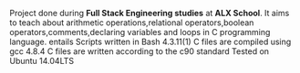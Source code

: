 Project done during **Full Stack Engineering studies** at **ALX School**. It aims to teach about arithmetic operations,relational operators,boolean operators,comments,declaring variables and loops in C programming language.
entails
Scripts written in Bash 4.3.11(1)
C files are compiled using gcc 4.8.4
C files are written according to the c90 standard
Tested on Ubuntu 14.04LTS
